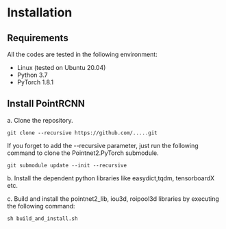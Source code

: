 # Installation

## Requirements

All the codes are tested in the following environment:

- Linux (tested on Ubuntu 20.04)
- Python 3.7
- PyTorch 1.8.1

## Install PointRCNN

a. Clone the repository.

`git clone --recursive https://github.com/.....git`

If you forget to add the --recursive parameter, just run the following command to clone the Pointnet2.PyTorch submodule.

`git submodule update --init --recursive`

b. Install the dependent python libraries like easydict,tqdm, tensorboardX etc.

c. Build and install the pointnet2_lib, iou3d, roipool3d libraries by executing the following command:

`sh build_and_install.sh`
